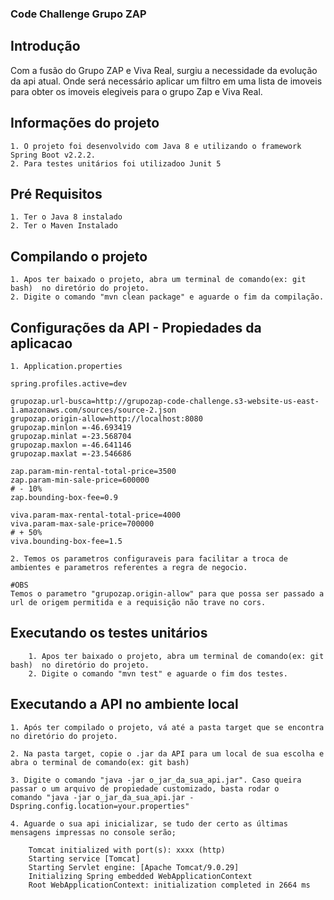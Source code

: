 ### Code Challenge Grupo ZAP

## Introdução

Com a fusão do Grupo ZAP e Viva Real, surgiu a necessidade da evolução da api atual.
Onde será necessário aplicar um filtro em uma lista de imoveis para obter os imoveis elegiveis para o grupo Zap e Viva Real.

## Informações do projeto

	1. O projeto foi desenvolvido com Java 8 e utilizando o framework Spring Boot v2.2.2.
	2. Para testes unitários foi utilizadoo Junit 5
	
## Pré Requisitos 
	1. Ter o Java 8 instalado
	2. Ter o Maven Instalado
	
## Compilando o projeto

	1. Apos ter baixado o projeto, abra um terminal de comando(ex: git bash)  no diretório do projeto.
	2. Digite o comando "mvn clean package" e aguarde o fim da compilação.
		
## Configurações da API - Propiedades da aplicacao

    1. Application.properties
	
    spring.profiles.active=dev  
	 
    grupozap.url-busca=http://grupozap-code-challenge.s3-website-us-east-1.amazonaws.com/sources/source-2.json
    grupozap.origin-allow=http://localhost:8080
    grupozap.minlon =-46.693419
    grupozap.minlat =-23.568704
    grupozap.maxlon =-46.641146
    grupozap.maxlat =-23.546686
    
    zap.param-min-rental-total-price=3500
    zap.param-min-sale-price=600000
    # - 10%
    zap.bounding-box-fee=0.9 
    
    viva.param-max-rental-total-price=4000
    viva.param-max-sale-price=700000
    # + 50%
    viva.bounding-box-fee=1.5
	
	2. Temos os parametros configuraveis para facilitar a troca de ambientes e parametros referentes a regra de negocio.
	
	#OBS
	Temos o parametro "grupozap.origin-allow" para que possa ser passado a url de origem permitida e a requisição não trave no cors.
	
## Executando os testes unitários
		1. Apos ter baixado o projeto, abra um terminal de comando(ex: git bash)  no diretório do projeto.
		2. Digite o comando "mvn test" e aguarde o fim dos testes.
		 
## Executando a API no ambiente local

	1. Após ter compilado o projeto, vá até a pasta target que se encontra no diretório do projeto.

	2. Na pasta target, copie o .jar da API para um local de sua escolha e abra o terminal de comando(ex: git bash)
	
	3. Digite o comando "java -jar o_jar_da_sua_api.jar". Caso queira passar o um arquivo de propiedade customizado, basta rodar o              comando "java -jar o_jar_da_sua_api.jar -Dspring.config.location=your.properties"
	
	4. Aguarde o sua api inicializar, se tudo der certo as últimas mensagens impressas no console serão;
		
		Tomcat initialized with port(s): xxxx (http)
		Starting service [Tomcat]
		Starting Servlet engine: [Apache Tomcat/9.0.29]
		Initializing Spring embedded WebApplicationContext
		Root WebApplicationContext: initialization completed in 2664 ms
	
